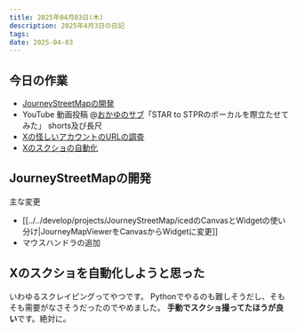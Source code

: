 ```yaml
---
title: 2025年04月03日(木)
description: 2025年4月3日の日記
tags:
date: 2025-04-03
---
```


## 今日の作業
- [JourneyStreetMapの開発](#JourneyStreetMapの開発)
- YouTube 動画投稿 @[おかゆのサブ](../../../favorite/おかゆのサブ.md)「STAR to STPRのボーカルを際立たせてみた」 shorts及び長尺
- [Xの怪しいアカウントのURLの調査](../../../favorite/STPR/すとふぇす詐欺垢.md)
- [Xのスクショの自動化](#Xのスクショを自動化しようと思った)
## JourneyStreetMapの開発
主な変更
- [[../../develop/projects/JourneyStreetMap/icedのCanvasとWidgetの使い分け|JourneyMapViewerをCanvasからWidgetに変更]]
- マウスハンドラの追加
## Xのスクショを自動化しようと思った
いわゆるスクレイピングってやつです。
Pythonでやるのも難しそうだし、そもそも需要がなさそうだったのでやめました。
**手動でスクショ撮ってたほうが良い**です。絶対に。
